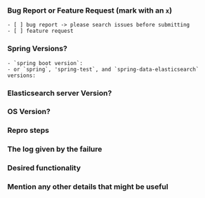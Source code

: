 <!--
IF YOU DON'T FILL OUT THE FOLLOWING INFORMATION YOUR ISSUE MIGHT BE CLOSED WITHOUT INVESTIGATING
-->
### Bug Report or Feature Request (mark with an `x`)
```
- [ ] bug report -> please search issues before submitting
- [ ] feature request
```

### Spring  Versions?
```
- `spring boot version`:
- or `spring`, 'spring-test`, and `spring-data-elasticsearch` versions:
```

### Elasticsearch server Version?
<!--
> Version of target Elasticsearch server
-->

### OS Version?
<!--
> Windows 7, 8 or 10. Linux (which distribution).macOS(Yosemite ? El Capitan? Sierra ?)
-->

### Repro steps
<!--
Simple steps to reproduce this bug.
Please include: commands run, packages added, related code changes.
A link to a sample repo would help too.
-->


### The log given by the failure
<!-- Normally this include a stack trace and some more information. -->


### Desired functionality
<!--
What would like to see implemented?
What is the usecase?
-->


### Mention any other details that might be useful
<!-- Please include a link to the repo if this is related to an OSS project. -->
